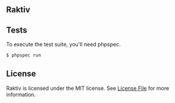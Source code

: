 ## Raktiv

## Tests

To execute the test suite, you'll need phpspec.

```bash
$ phpspec run
```

## License

Raktiv is licensed under the MIT license. See [License File](LICENSE.md) for more information.